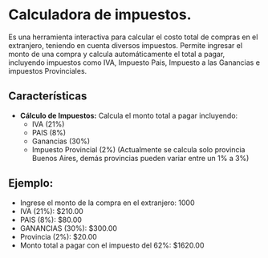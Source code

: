 # Calculadora de impuestos.
Es una herramienta interactiva para calcular el costo total de compras en el extranjero, teniendo en cuenta diversos impuestos.
Permite ingresar el monto de una compra y calcula automáticamente el total a pagar, incluyendo impuestos como IVA, Impuesto Pais, Impuesto a las Ganancias e impuestos Provinciales.

## Características

- **Cálculo de Impuestos:** Calcula el monto total a pagar incluyendo:
  - IVA (21%)
  - PAIS (8%)
  - Ganancias (30%)
  - Impuesto Provincial (2%) (Actualmente se calcula solo provincia Buenos Aires, demás provincias pueden variar entre un 1% a 3%)

## Ejemplo:

- Ingrese el monto de la compra en el extranjero: 1000
- IVA (21%): $210.00
- PAIS (8%): $80.00
- GANANCIAS (30%): $300.00
- Provincia (2%): $20.00
- Monto total a pagar con el impuesto del 62%: $1620.00

